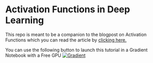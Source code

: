 # Activation Functions in Deep Learning

This repo is meant to be a companion to the blogpost on Activation Functions which you can read the article by [clicking here.](blog.paperspace.com/activation-functions-in-deep-learning/)

You can use the following button to launch this tutorial in a Gradient Notebook with a Free GPU
[![Gradient](https://assets.paperspace.io/img/gradient-badge.svg)](https://console.paperspace.com/github/gradient-ai/ActivationFunctionsDemo/blob/main/notebook.ipynb?machine=Free-GPU)
